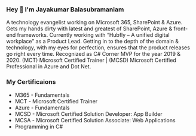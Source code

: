 ### Hey 👋 I'm Jayakumar Balasubramaniam

A technology evangelist working on Microsoft 365, SharePoint & Azure. Gets my hands dirty with latest and greatest of SharePoint, Azure & front-end frameworks. Currently working with “Hubfly – A unified digital workplace” as a Product Lead. Getting in to the depth of the domain & technology, with my eyes for perfection, ensures that the product releases go right every time. Recognized as C# Corner MVP for the year 2019 & 2020. (MCT) Microsoft Certified Trainer | (MCSD) Microsoft Certified Professional in Azure and Dot Net. 

### My Certificaions
* M365 - Fundamentals
* MCT - Microsoft Certified Trainer
* Azure - Fundamentals
* MCSD - Microsoft Certified Solution Developer: App Builder
* MCSA - Microsoft Certified Solution Associate: Web Applications
* Programming in C#


<!--
**JayakumarB/JayakumarB** is a ✨ _special_ ✨ repository because its `README.md` (this file) appears on your GitHub profile.

Here are some ideas to get you started:

- 🔭 I’m currently working on ...
- 🌱 I’m currently learning ...
- 👯 I’m looking to collaborate on ...
- 🤔 I’m looking for help with ...
- 💬 Ask me about ...
- 📫 How to reach me: ...
- 😄 Pronouns: ...
- ⚡ Fun fact: ...
-->
